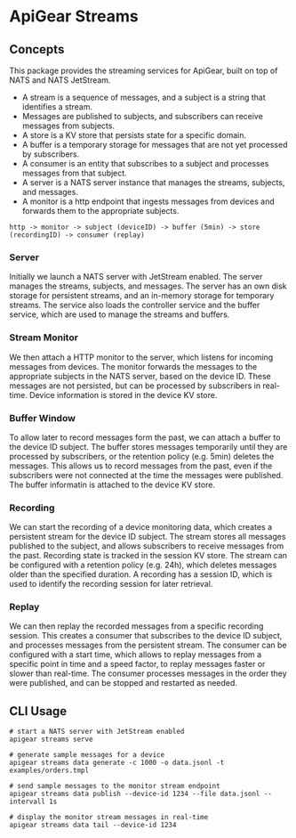 # ApiGear Streams

## Concepts

This package provides the streaming services for ApiGear, built on top of NATS and NATS JetStream. 

- A stream is a sequence of messages, and a subject is a string that identifies a stream. 
- Messages are published to subjects, and subscribers can receive messages from subjects. 
- A store is a KV store that persists state for a specific domain.
- A buffer is a temporary storage for messages that are not yet processed by subscribers. 
- A consumer is an entity that subscribes to a subject and processes messages from that subject.
- A server is a NATS server instance that manages the streams, subjects, and messages.
- A monitor is a http endpoint that ingests messages from devices and forwards them to the appropriate subjects.

```
http -> monitor -> subject (deviceID) -> buffer (5min) -> store (recordingID) -> consumer (replay)
```

### Server

Initially we launch a NATS server with JetStream enabled. The server manages the streams, subjects, and messages. The server has an own disk storage for persistent streams, and an in-memory storage for temporary streams.
The service also loads the controller service and the buffer service, which are used to manage the streams and buffers.

### Stream Monitor

We then attach a HTTP monitor to the server, which listens for incoming messages from devices. The monitor forwards the messages to the appropriate subjects in the NATS server, based on the device ID. These messages are not persisted, but can be processed by subscribers in real-time. Device information is stored in the device KV store.

### Buffer Window

To allow later to record messages form the past, we can attach a buffer to the device ID subject. The buffer stores messages temporarily until they are processed by subscribers, or the retention policy (e.g. 5min) deletes the messages. This allows us to record messages from the past, even if the subscribers were not connected at the time the messages were published. The buffer informatin is attached to the device KV store.

### Recording

We can start the recording of a device monitoring data, which creates a persistent stream for the device ID subject. The stream stores all messages published to the subject, and allows subscribers to receive messages from the past. Recording state is tracked in the session KV store. The stream can be configured with a retention policy (e.g. 24h), which deletes messages older than the specified duration. A recording has a session ID, which is used to identify the recording session for later retrieval.

### Replay 

We can then replay the recorded messages from a specific recording session. This creates a consumer that subscribes to the device ID subject, and processes messages from the persistent stream. The consumer can be configured with a start time, which allows to replay messages from a specific point in time and a speed factor, to replay messages faster or slower than real-time. The consumer processes messages in the order they were published, and can be stopped and restarted as needed.

## CLI Usage

```
# start a NATS server with JetStream enabled
apigear streams serve

# generate sample messages for a device
apigear streams data generate -c 1000 -o data.jsonl -t examples/orders.tmpl

# send sample messages to the monitor stream endpoint
apigear streams data publish --device-id 1234 --file data.jsonl --intervall 1s

# display the monitor stream messages in real-time
apigear streams data tail --device-id 1234

